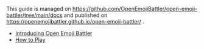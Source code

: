 This guide is managed on https://github.com/OpenEmojiBattler/open-emoji-battler/tree/main/docs and published on https://openemojibattler.github.io/open-emoji-battler/ .

- [Introducing Open Emoji Battler](introduction.md)
- [How to Play](how-to-play.md)
